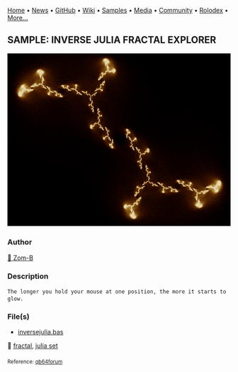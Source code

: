 [Home](https://qb64.com) • [News](../../news.md) • [GitHub](../../github.md) • [Wiki](../../wiki.md) • [Samples](../../samples.md) • [Media](../../media.md) • [Community](../../community.md) • [Rolodex](../../rolodex.md) • [More...](../../more.md)

## SAMPLE: INVERSE JULIA FRACTAL EXPLORER

![inversejulia.png](img/inversejulia.png)

### Author

[🐝 Zom-B](../zom-b.md) 

### Description

```text
The longer you hold your mouse at one position, the more it starts to glow.
```

### File(s)

* [inversejulia.bas](src/inversejulia.bas)

🔗 [fractal](../fractal.md), [julia set](../julia-set.md)


<sub>Reference: [qb64forum](https://qb64forum.alephc.xyz/index.php?topic=1046.0) </sub>

